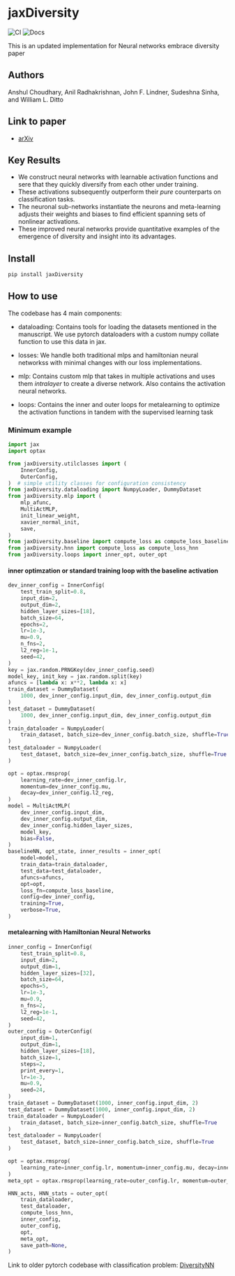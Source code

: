 # jaxDiversity

<!-- WARNING: THIS FILE WAS AUTOGENERATED! DO NOT EDIT! -->

![CI](https://github.com/NonlinearArtificialIntelligenceLab/jaxDiversity/actions/workflows/test.yaml/badge.svg)
![Docs](https://github.com/NonlinearArtificialIntelligenceLab/jaxDiversity/actions/workflows/deploy.yaml/badge.svg)

This is an updated implementation for Neural networks embrace diversity
paper

## Authors

Anshul Choudhary, Anil Radhakrishnan, John F. Lindner, Sudeshna Sinha,
and William L. Ditto

## Link to paper

- [arXiv](https://arxiv.org/abs/2204.04348)

## Key Results

- We construct neural networks with learnable activation functions and
  sere that they quickly diversify from each other under training.
- These activations subsequently outperform their *pure* counterparts on
  classification tasks.
- The neuronal sub-networks instantiate the neurons and meta-learning
  adjusts their weights and biases to find efficient spanning sets of
  nonlinear activations.
- These improved neural networks provide quantitative examples of the
  emergence of diversity and insight into its advantages.

## Install

``` sh
pip install jaxDiversity
```

## How to use

The codebase has 4 main components: 

- dataloading: Contains tools for loading the datasets mentioned in
  the manuscript. We use pytorch dataloaders with a custom numpy collate
  function to use this data in jax.

- losses: We handle both traditional mlps and hamiltonian neural
  networkss with minimal changes with our loss implementations.

- mlp: Contains custom mlp that takes in multiple activations and uses
  them *intralayer* to create a diverse network. Also contains the
  activation neural networks.

- loops: Contains the inner and outer loops for metalearning to optimize
  the activation functions in tandem with the supervised learning task

### Minimum example

``` python
import jax
import optax

from jaxDiversity.utilclasses import (
    InnerConfig,
    OuterConfig,
)  # simple utility classes for configuration consistency
from jaxDiversity.dataloading import NumpyLoader, DummyDataset
from jaxDiversity.mlp import (
    mlp_afunc,
    MultiActMLP,
    init_linear_weight,
    xavier_normal_init,
    save,
)
from jaxDiversity.baseline import compute_loss as compute_loss_baseline
from jaxDiversity.hnn import compute_loss as compute_loss_hnn
from jaxDiversity.loops import inner_opt, outer_opt
```

#### inner optimzation or standard training loop with the baseline activation

``` python
dev_inner_config = InnerConfig(
    test_train_split=0.8,
    input_dim=2,
    output_dim=2,
    hidden_layer_sizes=[18],
    batch_size=64,
    epochs=2,
    lr=1e-3,
    mu=0.9,
    n_fns=2,
    l2_reg=1e-1,
    seed=42,
)
key = jax.random.PRNGKey(dev_inner_config.seed)
model_key, init_key = jax.random.split(key)
afuncs = [lambda x: x**2, lambda x: x]
train_dataset = DummyDataset(
    1000, dev_inner_config.input_dim, dev_inner_config.output_dim
)
test_dataset = DummyDataset(
    1000, dev_inner_config.input_dim, dev_inner_config.output_dim
)
train_dataloader = NumpyLoader(
    train_dataset, batch_size=dev_inner_config.batch_size, shuffle=True
)
test_dataloader = NumpyLoader(
    test_dataset, batch_size=dev_inner_config.batch_size, shuffle=True
)

opt = optax.rmsprop(
    learning_rate=dev_inner_config.lr,
    momentum=dev_inner_config.mu,
    decay=dev_inner_config.l2_reg,
)
model = MultiActMLP(
    dev_inner_config.input_dim,
    dev_inner_config.output_dim,
    dev_inner_config.hidden_layer_sizes,
    model_key,
    bias=False,
)
baselineNN, opt_state, inner_results = inner_opt(
    model=model,
    train_data=train_dataloader,
    test_data=test_dataloader,
    afuncs=afuncs,
    opt=opt,
    loss_fn=compute_loss_baseline,
    config=dev_inner_config,
    training=True,
    verbose=True,
)
```

#### metalearning with Hamiltonian Neural Networks

``` python
inner_config = InnerConfig(
    test_train_split=0.8,
    input_dim=2,
    output_dim=1,
    hidden_layer_sizes=[32],
    batch_size=64,
    epochs=5,
    lr=1e-3,
    mu=0.9,
    n_fns=2,
    l2_reg=1e-1,
    seed=42,
)
outer_config = OuterConfig(
    input_dim=1,
    output_dim=1,
    hidden_layer_sizes=[18],
    batch_size=1,
    steps=2,
    print_every=1,
    lr=1e-3,
    mu=0.9,
    seed=24,
)
train_dataset = DummyDataset(1000, inner_config.input_dim, 2)
test_dataset = DummyDataset(1000, inner_config.input_dim, 2)
train_dataloader = NumpyLoader(
    train_dataset, batch_size=inner_config.batch_size, shuffle=True
)
test_dataloader = NumpyLoader(
    test_dataset, batch_size=inner_config.batch_size, shuffle=True
)

opt = optax.rmsprop(
    learning_rate=inner_config.lr, momentum=inner_config.mu, decay=inner_config.l2_reg
)
meta_opt = optax.rmsprop(learning_rate=outer_config.lr, momentum=outer_config.mu)

HNN_acts, HNN_stats = outer_opt(
    train_dataloader,
    test_dataloader,
    compute_loss_hnn,
    inner_config,
    outer_config,
    opt,
    meta_opt,
    save_path=None,
)
```

Link to older pytorch codebase with classification problem:
[DiversityNN](https://github.com/NonlinearArtificialIntelligenceLab/DiversityNN)
